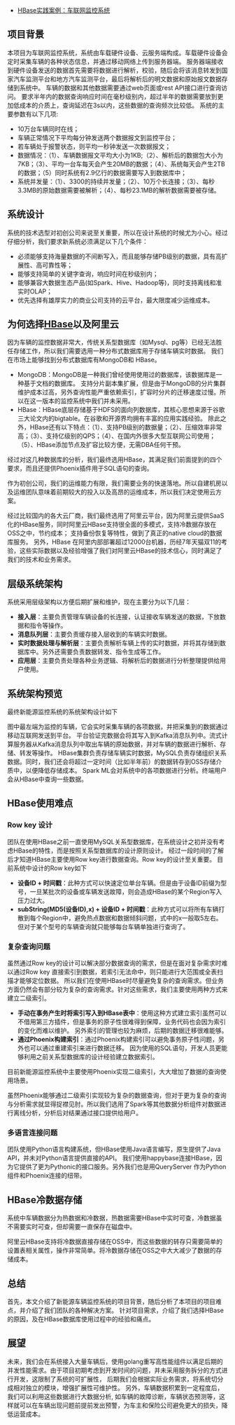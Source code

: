 - [HBase实践案例：车联网监控系统](https://www.cnblogs.com/felixzh/p/10252052.html)

## 项目背景

本项目为车联网监控系统，系统由车载硬件设备、云服务端构成。车载硬件设备会定时采集车辆的各种状态信息，并通过移动网络上传到服务器端。
服务器端接收到硬件设备发送的数据首先需要将数据进行解析，校验，随后会将该消息转发到国家汽车监测平台和地方汽车监测平台，最后将解析后的明文数据和原始报文数据存储到系统中。
车辆的数据和其他数据需要通过web页面或rest API接口进行查询访问。
要求半年内的数据查询响应时间在毫秒级别内，超过半年的数据需要放到更加低成本的介质上，查询延迟在3s以内，这些数据的查询频次比较低。
系统的主要参数有以下几项:

- 10万台车辆同时在线；
- 车辆正常情况下平均每分钟发送两个数据报文到监控平台；
- 若车辆处于报警状态，则平均一秒钟发送一次数据报文；
- 数据情况：（1）、车辆数据报文平均大小为1KB;（2）、解析后的数据包大小为7KB；（3）、平均一台车每天会产生20MB的数据；（4）、系统每天会产生2TB的数据；（5）同时系统有2.9亿行的数据需要写入到数据库中；
- 系统并发量：（1）、3300的持续并发量；（2）、10万个长连接；（3）、每秒3.3MB的原始数据需要被解析；（4）、每秒23.1MB的解析数据需要被存储。

## 系统设计

系统的技术选型对初创公司来说至关重要，所以在设计系统的时候尤为小心。经过仔细分析，我们要求新系统必须满足以下几个条件：

- 必须能够支持海量数据的不间断写入，而且能够存储PB级别的数据，具有高扩展性、高可靠性等；
- 能够支持简单的关键字查询，响应时间在秒级别内；
- 能够兼容大数据生态产品(如Spark、Hive、Hadoop等)，同时支持离线和准实时OLAP；
- 优先选择有雄厚实力的商业公司支持的云平台，最大限度减少运维成本。

## 为何选择[HBase](https://www.iteblog.com/archives/tag/hbase/)以及阿里云

因为车辆的监控数据非常大，传统关系型数据库（如Mysql、pg等）已经无法胜任存储工作，所以我们需要选用一种分布式数据库用于存储车辆实时数据。
我们在市场上能够找到分布式数据库有MongoDB和 HBase。 

- MongoDB：MongoDB是一种我们曾经使用使用过的数据库，该数据库是一种基于文档的数据库。
  支持分片副本集扩展，但是由于MongoDB的分片集群维护成本过高，另外查询性能严重依赖索引，扩容时分片的迁移速度过慢。所以在这一版本的监控系统中我们并未采用。 
- HBase：HBase底层存储基于HDFS的面向列数据库，其核心思想来源于谷歌三大论文内的bigtable。在谷歌和开源界均拥有丰富的应用实践经验。
  除此之外，HBase还有以下特点：（1）、支持PB级别的数据量；（2）、压缩效率非常高；（3）、支持亿级别的QPS；（4）、在国内外很多大型互联网公司使用；（5）、HBase添加节点及扩容比较方便，无需DBA任何干预。 

经过对这几种数据库的分析，我们最终选用HBase，其满足我们前面提到的四个要求，而且还提供Phoenix插件用于SQL语句的查询。

作为初创公司，我们的运维能力有限，我们需要业务的快速落地。所以自建机房以及运维团队意味着前期较大的投入以及高昂的运维成本，所以我们决定使用云方案。

经过比较国内的各大云厂商，我们最终选用了阿里云平台，因为阿里云提供SaaS化的HBase服务，同时阿里云HBase支持很全面的多模式，支持冷数据存放在OSS之中，节约成本；
支持备份恢复等特性，做到了真正的native cloud的数据库服务。
另外，HBase  在阿里内部部署超过12000台机器，历经7年天猫双11的考验，这些实际数据以及经验增强了我们对阿里云HBase的技术信心，同时满足了我们的技术和业务需求。

## 层级系统架构

系统采用层级架构以方便后期扩展和维护，现在主要分为以下几层：

- **接入层**：主要负责管理车辆设备的长连接，认证接收车辆发送的数据，下放数据和指令等操作。
- **消息队列层**：主要负责缓存接入层收到的车辆实时数据。
- **实时数据处理与解析层**：主要负责解析车辆上传的实时数据，并将其存储到数据库中。另外还需要负责数据转发、指令生成等工作。
- **应用层**：主要负责处理各种业务逻辑、将解析后的数据进行分析整理提供给用户使用。

## 系统架构预览

最终新能源监控系统的系统架构设计如下

图中最左端为监控的车辆，它会实时采集车辆的各项数据，并把采集到的数据通过移动互联网发送到平台。
平台验证完数据会将其写入到Kafka消息队列中。流式计算服务器从Kafka消息队列中取出车辆的原始数据，并对车辆的数据进行解析、存储、转发等操作。
HBase集群负责存储车辆实时数据，MySQL负责存储组织关系数据。同时，我们还会将超过一定时间（比如半年前）的数据转存到OSS存储介质中，以便降低存储成本。
Spark ML会对系统中的各项数据进行分析。终端用户会从HBase中查询一些数据。

## HBase使用难点

### Row key 设计

团队在使用HBase之前一直使用MySQL关系型数据库，在系统设计之初并没有考虑HBase的特性，而是按照关系型数据库的设计原则设计。
经过一段时间的了解后才知道HBase主要使用Row key进行数据查询。Row key的设计至关重要。 
目前系统中设计的Row key如下

- **设备ID + 时间戳**：此种方式可以快速定位单台车辆。但是由于设备ID前缀为型号，一旦某批次的设备或车辆发送故障，则会造成HBase的某个Region写入压力过大。
- **subString(MD5(设备ID),x) + 设备ID + 时间戳**：此种方式可以将所有车辆打散到每个Region中，避免热点数据和数据倾斜问题，式中的x一般取5左右。但对于某个型号的车辆查询就只能够每台车辆单独进行查询了。

### 复杂查询问题

虽然通过Row key的设计可以解决部分数据查询的需求，但是在面对复杂需求时难以通过Row key  直接索引到数据，若索引无法命中，则只能进行大范围或全表扫描才能够定位数据。
所以我们在使用HBase时尽量避免复杂的查询需求。但业务方面仍然会有部分较为复杂的查询需求。针对这些需求，我们主要使用两种方式来建立二级索引。

- **手动在事务产生时将索引写入到HBase表中**：使用这种方式建立索引虽然可以不借用第三方插件，但是事务的原子性很难得到保障，业务代码也会因为索引的变化而难以维护。
  另外索引的管理也较为麻烦，后期的数据迁移很难能够。
- **通过Phoenix构建索引**：通过Phoenix构建索引可以避免事务原子性问题，另外也可以通过重建索引来进行数据迁移。
  因为使用的SQL语句，开发人员更能够利用之前关系型数据库的设计经验建立数据索引。

目前新能源监控系统中主要使用Phoenix实现二级索引，大大增加了数据的查询使用场景。

虽然Phoenix能够通过二级索引实现较为复杂的数据查询，但对于更为复杂的查询与分析需求就显得捉襟见肘。所以我们选用了Spark等其他数据分析组件对数据进行离线分析，分析后对结果通过接口提供给用户。

### 多语言连接问题

团队使用Python语言构建系统，但HBase使用Java语言编写，原生提供了Java  API，并未对Python语言提供直接的API。
我们使用happybase连接HBase，因为它提供了更为Pythonic的接口服务。另外我们也是用QueryServer 作为Python组件和Phoenix连接的纽带。

## HBase冷数据存储

系统中车辆数据分为热数据和冷数据，热数据需要HBase中实时可查，冷数据虽不需要实时可查，但却需要一直保存在磁盘中。

阿里云HBase支持将冷数据直接存储在OSS中，而这些数据的转存只需要简单的设置表相关属性，操作非常简单。将冷数据存储在OSS之中大大减少了数据的存储成本。

## 总结

首先，本文介绍了新能源车辆监控系统的项目背景，随后分析了本项目的项目难点，并介绍了我们团队的各种解决方案。
针对项目需求，介绍了我们选择HBase的原因，及在HBase数据库使用过程中的经验和痛点。

## 展望

未来，我们会在系统接入大量车辆后，使用golang重写高性能组件以满足后期的并发性能需求。由于项目初期考虑到开发时间的问题，并未采用服务拆分的方式进行开发，这限制了系统的可扩展性，
后期我们会根据实际业务需求，将系统切分成相对独立的模块，增强扩展性可维护性。
另外，车辆数据积累到一定程度后，我们可以利用这些数据进行大数据分析, 如车辆的故障诊断，车辆状态预测等，这样就可以在车辆出现问题前提前发出预警，为车主和保险公司避免更大的损失，降低运营成本。